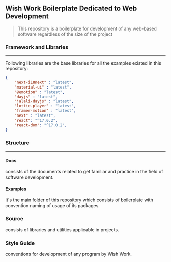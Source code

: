 ## Wish Work Boilerplate Dedicated to Web Development

> This repository is a boilerplate for development of any web-based software regardless of the size of the project

### Framework and Libraries
---
Following libraries are the base libraries for all the examples existed in this repository:

```json
{
    "next-i18next" : "latest",
    "material-ui" : "latest",
    "@emotion" : "latest",
    "dayjs" : "latest",
    "jalali-dayjs" : "latest",
    "lottie-player" : "latest",
    "framer-motion" : "latest",
    "next" : "latest",
    "react": "^17.0.2",
    "react-dom": "^17.0.2",
}
```

### Structure
---
#### Docs
consists of the documents related to get familiar and practice in the field of software development.

#### Examples
It's the main folder of this repository which consists of boilerplate with convention naming of usage of its packages.

### Source
consists of libraries and utilities applicable in projects.

### Style Guide
conventions for development of any program by Wish Work.
